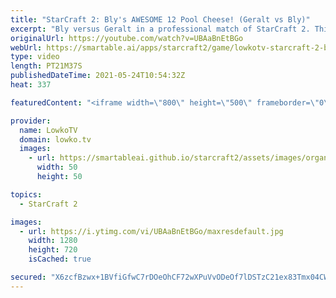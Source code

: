 ```yaml
---
title: "StarCraft 2: Bly's AWESOME 12 Pool Cheese! (Geralt vs Bly)"
excerpt: "Bly versus Geralt in a professional match of StarCraft 2. This is a super scrappy game of Zerg versus Protoss where both players lose a lot of workers.  Bly's YouTube channel: https://www.youtube.com/channel/UCK5SPkqU-7KicZFQUXipGgg  Support my work on Patreon: http://www.patreon.com/lowkotv Become a"
originalUrl: https://youtube.com/watch?v=UBAaBnEtBGo
webUrl: https://smartable.ai/apps/starcraft2/game/lowkotv-starcraft-2-blys-awesome-12-pool-cheese-geralt-vs-bly/
type: video
length: PT21M37S
publishedDateTime: 2021-05-24T10:54:32Z
heat: 337

featuredContent: "<iframe width=\"800\" height=\"500\" frameborder=\"0\" src=\"https://www.youtube.com/embed/UBAaBnEtBGo\" allow=\"accelerometer; autoplay; encrypted-media; gyroscope; picture-in-picture\" allowfullscreen></iframe>"

provider:
  name: LowkoTV
  domain: lowko.tv
  images:
    - url: https://smartableai.github.io/starcraft2/assets/images/organizations/lowko.tv-50x50.jpg
      width: 50
      height: 50

topics:
  - StarCraft 2

images:
  - url: https://i.ytimg.com/vi/UBAaBnEtBGo/maxresdefault.jpg
    width: 1280
    height: 720
    isCached: true

secured: "X6zcfBzwx+1BVfiGfwC7rDOeOhCF72wXPuVvODeOf7lDSTzC21ex83Tmx04CWkJPGlqOwC6TegblyGkT+c//WVH2ZL9Oczn8xe5+CTLX2wHBBU5h177RXdm52hRUa/1z2R+En+9VQ8m+Rw8xfSFIxua+7CA/f8UrVablg+v2vHt5G3Rs1zRGZ8jQUCU0aWOFFZXGwET/6oKMkqwd4nZRuV7A483wFMkO4wYc8IH7XzKtWnF07FXfH5xydVxOtt/k2BvMLMUWAljDiyH3i6j8bEcxdQ/6p30IBv208qIYzzw7X8Ewz8Vxbv2pHFn9Ye4kZMPz7WVlbgd6WIUnKygMxCoLmnO6B0QxsdrVto/ooUcsjYuOWY5C2iuGTmGOjuliEl6YhDH9wZX4kcOfzoWQGYMDpW/Hg5psC//trDXp3UU=;39r1vwZGsGyiA34W8KooxQ=="
---
```


